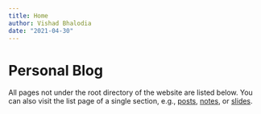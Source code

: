 ```yaml
---
title: Home
author: Vishad Bhalodia
date: "2021-04-30"
---
```


# Personal Blog

All pages not under the root directory of the website are listed below. You can also visit the list page of a single section, e.g., [posts](/posts/), [notes](/notes/), or [slides](/slides/).
